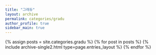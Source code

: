 ```yaml
---
title: "그래듀"
layout: archive
permalink: categories/gradu
author_profile: true
sidebar_main: true
---
```



{% assign posts = site.categories.gradu %}
{% for post in posts %} {% include archive-single2.html type=page.entries_layout %} {% endfor %}
